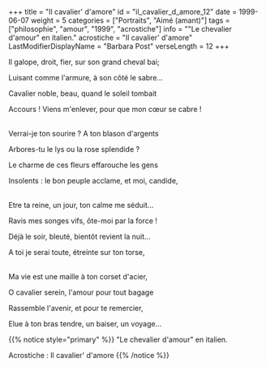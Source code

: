 +++
title = "Il cavalier' d'amore"
id = "il_cavalier_d_amore_12"
date = 1999-06-07
weight = 5
categories = ["Portraits", "Aimé (amant)"]
tags = ["philosophie", "amour", "1999", "acrostiche"]
info = "\"Le chevalier d'amour\" en italien."
acrostiche = "Il cavalier' d'amore"
LastModifierDisplayName = "Barbara Post"
verseLength = 12
+++

Il galope, droit, fier, sur son grand cheval bai;

Luisant comme l'armure, à son côté le sabre...

Cavalier noble, beau, quand le soleil tombait

Accours ! Viens m'enlever, pour que mon cœur se cabre !

 \
Verrai-je ton sourire ? A ton blason d'argents

Arbores-tu le lys ou la rose splendide ?

Le charme de ces fleurs effarouche les gens

Insolents : le bon peuple acclame, et moi, candide,

 \
Etre ta reine, un jour, ton calme me séduit...

Ravis mes songes vifs, ôte-moi par la force !

Déjà le soir, bleuté, bientôt revient la nuit...

A toi je serai toute, étreinte sur ton torse,

 \
Ma vie est une maille à ton corset d'acier,

O cavalier serein, l'amour pour tout bagage

Rassemble l'avenir, et pour te remercier,

Elue à ton bras tendre, un baiser, un voyage...

{{% notice style="primary" %}}
\"Le chevalier d'amour\" en italien.

Acrostiche : Il cavalier' d'amore
{{% /notice %}}
